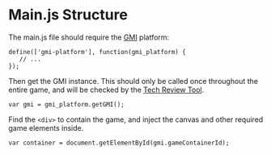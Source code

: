 # Main.js Structure

The main.js file should require the [GMI](./gmi.md) platform:

```
define(['gmi-platform'], function(gmi_platform) {
   // ...
});
```

Then get the GMI instance. This should only be called once throughout the entire game, and will be checked by the [Tech Review Tool](./tech-review-tool.md).

```
var gmi = gmi_platform.getGMI();
```

Find the `<div>` to contain the game, and inject the canvas and other required game elements inside.

```
var container = document.getElementById(gmi.gameContainerId);
```
